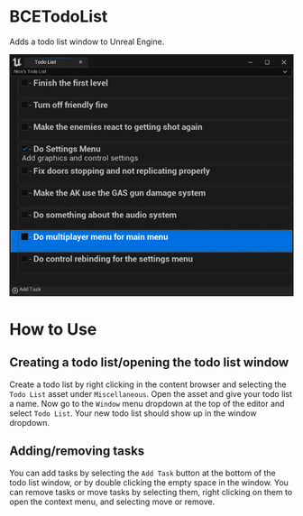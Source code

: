 # BCETodoList
Adds a todo list window to Unreal Engine.

![Todo List](Resources/todo-list.png?raw=true")

# How to Use

## Creating a todo list/opening the todo list window
Create a todo list by right clicking in the content browser and selecting the `Todo List` asset under `Miscellaneous`. Open the asset and give your todo list a name. Now go to the `Window` menu dropdown at the top of the editor and select `Todo List`. Your new todo list should show up in the window dropdown.

## Adding/removing tasks
You can add tasks by selecting the `Add Task` button at the bottom of the todo list window, or by double clicking the empty space in the window. You can remove tasks or move tasks by selecting them, right clicking on them to open the context menu, and selecting move or remove.
